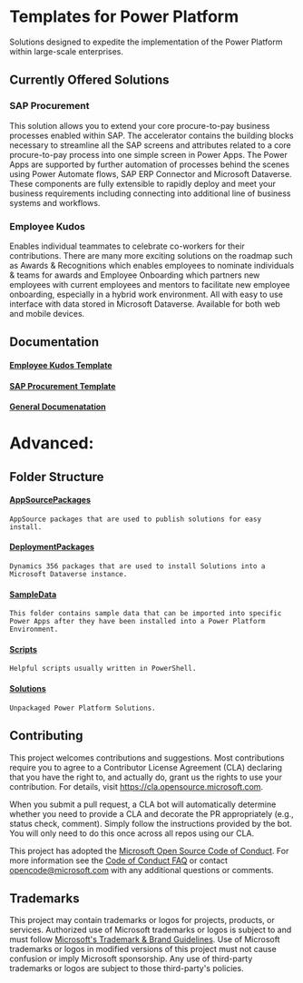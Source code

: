 # Templates for Power Platform 

Solutions designed to expedite the implementation of the Power Platform within large-scale enterprises.

## Currently Offered Solutions

### SAP Procurement
This solution allows you to extend your core procure-to-pay business processes enabled within SAP. The accelerator contains the building blocks necessary to streamline all the SAP screens and attributes related to a core procure-to-pay process into one simple screen in Power Apps. The Power Apps are supported by further automation of processes behind the scenes using Power Automate flows, SAP ERP Connector and Microsoft Dataverse. These components are fully extensible to rapidly deploy and meet your business requirements including connecting into additional line of business systems and workflows.

### Employee Kudos

Enables individual teammates to celebrate co-workers for their contributions. There are many more exciting solutions on the roadmap such as Awards & Recognitions which enables employees to nominate individuals & teams for awards and Employee Onboarding which partners new employees with current employees and mentors to facilitate new employee onboarding, especially in a hybrid work environment. All with easy to use interface with data stored in Microsoft Dataverse. Available for both web and mobile devices.

## Documentation

#### [Employee Kudos Template](https://aka.ms/LearnEmployeeKudosTemplate)

#### [SAP Procurement Template](https://aka.ms/LearnSAPProcurementTemplate)

#### [General Documenatation](https://aka.ms/LearnTemplatesForPowerPlatform)

# Advanced:

## Folder Structure

#### [AppSourcePackages](./AppSourcePackages/README.md)
    AppSource packages that are used to publish solutions for easy install.

#### [DeploymentPackages](./DeploymentPackages/README.md)
    Dynamics 356 packages that are used to install Solutions into a Microsoft Dataverse instance.

#### [SampleData](./SampleData/README.md)
    This folder contains sample data that can be imported into specific Power Apps after they have been installed into a Power Platform Environment.

#### [Scripts](./Scripts/README.md)
    Helpful scripts usually written in PowerShell.

#### [Solutions](./Solutions/README.md)
    Unpackaged Power Platform Solutions.

## Contributing

This project welcomes contributions and suggestions.  Most contributions require you to agree to a
Contributor License Agreement (CLA) declaring that you have the right to, and actually do, grant us
the rights to use your contribution. For details, visit https://cla.opensource.microsoft.com.

When you submit a pull request, a CLA bot will automatically determine whether you need to provide
a CLA and decorate the PR appropriately (e.g., status check, comment). Simply follow the instructions
provided by the bot. You will only need to do this once across all repos using our CLA.

This project has adopted the [Microsoft Open Source Code of Conduct](https://opensource.microsoft.com/codeofconduct/).
For more information see the [Code of Conduct FAQ](https://opensource.microsoft.com/codeofconduct/faq/) or
contact [opencode@microsoft.com](mailto:opencode@microsoft.com) with any additional questions or comments.

## Trademarks

This project may contain trademarks or logos for projects, products, or services. Authorized use of Microsoft 
trademarks or logos is subject to and must follow 
[Microsoft's Trademark & Brand Guidelines](https://www.microsoft.com/en-us/legal/intellectualproperty/trademarks/usage/general).
Use of Microsoft trademarks or logos in modified versions of this project must not cause confusion or imply Microsoft sponsorship.
Any use of third-party trademarks or logos are subject to those third-party's policies.
